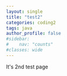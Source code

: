 ```yaml
---
layout: single
title: "test2"
categories: coding2
tags: java
author_profile: false
#sidebar:
#    nav: "counts"
#classes: wide
---
```


It's 2nd test page